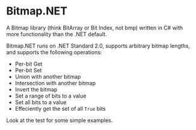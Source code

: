 # Bitmap.NET
A Bitmap library (think BitArray or Bit Index, not bmp) written in C# with more functionality than the .NET default.

Bitmap.NET runs on .NET Standard 2.0, supports arbitrary bitmap lengths, and supports the following operations:
* Per-bit Get
* Per-bit Set
* Union with another bitmap
* Intersection with another bitmap
* Invert the bitmap
* Set a range of bits to a value
* Set all bits to a value
* Effeciently get the set of all `True` bits

Look at the test for some simple examples.
